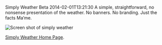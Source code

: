 Simply Weather Beta
2014-02-01T13:21:30
A simple, straightforward, no nonsense presentation of the weather. No banners. No branding. Just the facts Ma’me.

![Screen shot of simply weather](/cdn/images/simply_weather/simplyweather.png)

[Simply Weather Home Page](/simplyweather).
